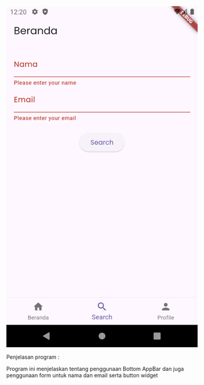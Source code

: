 ![alt text](Screenshot_1730568021-1.png)

Penjelasan program : 

Program ini menjelaskan tentang penggunaan Bottom AppBar dan juga penggunaan form untuk nama dan email serta button widget